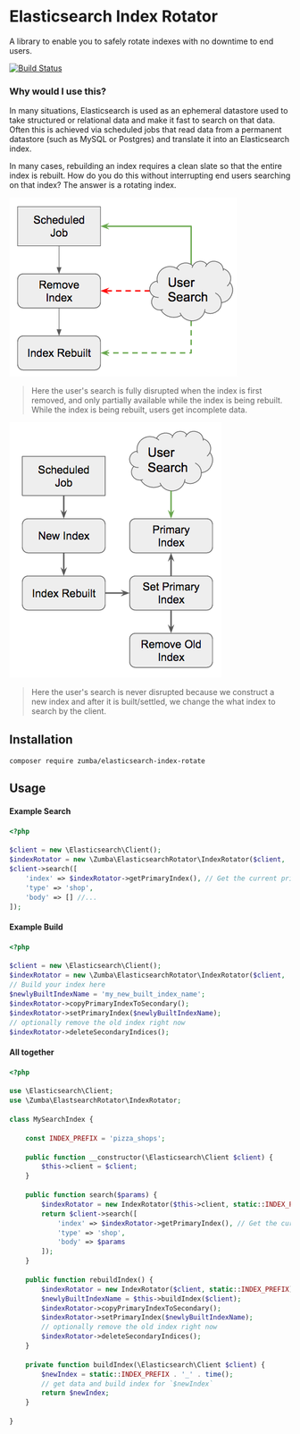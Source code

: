 # Elasticsearch Index Rotator

A library to enable you to safely rotate indexes with no downtime to end users.

[![Build Status](https://travis-ci.org/zumba/elasticsearch-index-rotator.svg?branch=master)](https://travis-ci.org/zumba/elasticsearch-index-rotator)

### Why would I use this?

In many situations, Elasticsearch is used as an ephemeral datastore used to take structured or relational data and make it fast to search on that data. Often this is achieved via scheduled jobs that read data from a permanent datastore (such as MySQL or Postgres) and translate it into an Elasticsearch index.

In many cases, rebuilding an index requires a clean slate so that the entire index is rebuilt. How do you do this without interrupting end users searching on that index? The answer is a rotating index.

![User search disrupted by rebuild](docs/disruption.png)

> Here the user's search is fully disrupted when the index is first removed, and only partially available while the index is being rebuilt. While the index is being rebuilt, users get incomplete data.

![User search contiguous](docs/rotation.png)

> Here the user's search is never disrupted because we construct a new index and after it is built/settled, we change the what index to search by the client.

## Installation

```
composer require zumba/elasticsearch-index-rotate
```

## Usage

#### Example Search

```php
<?php

$client = new \Elasticsearch\Client();
$indexRotator = new \Zumba\ElasticsearchRotator\IndexRotator($client, 'pizza_shops');
$client->search([
	'index' => $indexRotator->getPrimaryIndex(), // Get the current primary!
	'type' => 'shop',
	'body' => [] //...
]);
```

#### Example Build

```php
<?php

$client = new \Elasticsearch\Client();
$indexRotator = new \Zumba\ElasticsearchRotator\IndexRotator($client, 'pizza_shops');
// Build your index here
$newlyBuiltIndexName = 'my_new_built_index_name';
$indexRotator->copyPrimaryIndexToSecondary();
$indexRotator->setPrimaryIndex($newlyBuiltIndexName);
// optionally remove the old index right now
$indexRotator->deleteSecondaryIndices();
```

#### All together

```php
<?php

use \Elasticsearch\Client;
use \Zumba\ElastsearchRotator\IndexRotator;

class MySearchIndex {

	const INDEX_PREFIX = 'pizza_shops';

	public function __constructor(\Elasticsearch\Client $client) {
		$this->client = $client;
	}

	public function search($params) {
		$indexRotator = new IndexRotator($this->client, static::INDEX_PREFIX);
		return $client->search([
			'index' => $indexRotator->getPrimaryIndex(), // Get the current primary!
			'type' => 'shop',
			'body' => $params
		]);
	}

	public function rebuildIndex() {
		$indexRotator = new IndexRotator($client, static::INDEX_PREFIX);
		$newlyBuiltIndexName = $this->buildIndex($client);
		$indexRotator->copyPrimaryIndexToSecondary();
		$indexRotator->setPrimaryIndex($newlyBuiltIndexName);
		// optionally remove the old index right now
		$indexRotator->deleteSecondaryIndices();
	}

	private function buildIndex(\Elasticsearch\Client $client) {
		$newIndex = static::INDEX_PREFIX . '_' . time();
		// get data and build index for `$newIndex`
		return $newIndex;
	}

}
```
